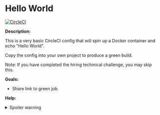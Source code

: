# Hello World

[![CircleCI](https://circleci.com/gh/nbialostosky/status-badge/tree/thisbranchdoesntexist.svg?style=shield)](https://app.circleci.com/pipelines/github/nbialostosky/status-badge)

**Description:**

This is a very basic CircleCI config that will spin up a Docker container and echo "Hello World".

Copy the config into your own project to produce a green build.

Note: If you have completed the hiring techinical challenge, you may skip this.

**Goals:**

- Share link to green job.

**Help:**
<details>
  <summary>Spoiler warning</summary>
  https://circleci.com/docs/
</details>
